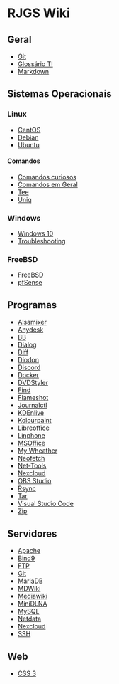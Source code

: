
RJGS Wiki
==========

Geral
-------------------------------------

* [Git](git.md)
* [Glossário TI](glossario_ti.md)
* [Markdown](markdown.md)

Sistemas Operacionais
-------------------------------------

### Linux

* [CentOS](centos.md)
* [Debian](debian.md)
* [Ubuntu](ubuntu.md)

#### Comandos

* [Comandos curiosos](comandos_curiosos.md)
* [Comandos em Geral](comandos_terminal.md)
* [Tee](tee.md)
* [Uniq](uniq.md)

### Windows

* [Windows 10](windows10.md)
* [Troubleshooting](windows10.md#Troubleshooting)

### FreeBSD

* [FreeBSD](freebsd.md)
* [pfSense](pfsense.md)

Programas
-------------------------------------

* [Alsamixer](alsamixer.md)
* [Anydesk](anydesk.md)
* [BB](bb.md)
* [Dialog](dialog.md)
* [Diff](diff.md)
* [Diodon](diodon.md)
* [Discord](discord.md)
* [Docker](docker.md)
* [DVDStyler](dvdstyler.md)
* [Find](find.md)
* [Flameshot](flameshot.md)
* [Journalctl](journalctl.md)
* [KDEnlive](kdenlive.md)
* [Kolourpaint](kolourpaint.md)
* [Libreoffice](libreoffice.md)
* [Linphone](linphone.md)
* [MSOffice](msoffice.md)
* [My Wheather](my_weather.md)
* [Neofetch](neofetch.md)
* [Net-Tools](net_tools.md)
* [Nexcloud](nextcloud.md)
* [OBS Studio](obs_studio.md)
* [Rsync](rsync.md)
* [Tar](tar.md)
* [Visual Studio Code](vscode.md)
* [Zip](zip.md)

Servidores
-------------------------------------

* [Apache](apache.md)
* [Bind9](bind9.md)
* [FTP](ftp.md)
* [Git](git.md)
* [MariaDB](mariadb.md)
* [MDWiki](mdwiki.md)
* [Mediawiki](mediawiki.md)
* [MiniDLNA](minidlna.md)
* [MySQL](mysql.md)
* [Netdata](netdata.md)
* [Nexcloud](nextcloud.md)
* [SSH](ssh.md)

Web
-------------------------------------

* [CSS 3](css3.md)
